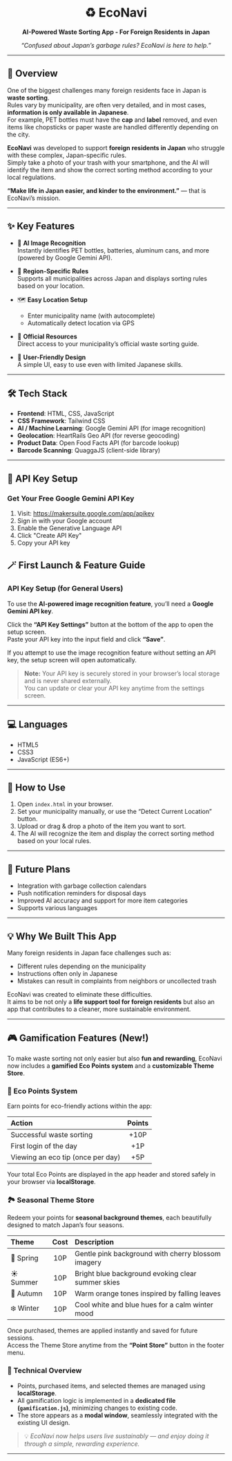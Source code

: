 <div align="center">

# ♻️ EcoNavi  
**AI-Powered Waste Sorting App - For Foreign Residents in Japan**

<i>“Confused about Japan’s garbage rules? EcoNavi is here to help.”</i>  

</div>

---

## 📖 Overview

One of the biggest challenges many foreign residents face in Japan is **waste sorting**.  
Rules vary by municipality, are often very detailed, and in most cases, **information is only available in Japanese**.  
For example, PET bottles must have the **cap** and **label** removed, and even items like chopsticks or paper waste are handled differently depending on the city.  

**EcoNavi** was developed to support **foreign residents in Japan** who struggle with these complex, Japan-specific rules.  
Simply take a photo of your trash with your smartphone, and the AI will identify the item and show the correct sorting method according to your local regulations.  

**“Make life in Japan easier, and kinder to the environment.”** — that is EcoNavi’s mission.  

---

## ✨ Key Features

- 🤖 **AI Image Recognition**  
  Instantly identifies PET bottles, batteries, aluminum cans, and more (powered by Google Gemini API).  

- 📍 **Region-Specific Rules**  
  Supports all municipalities across Japan and displays sorting rules based on your location.  

- 🗺️ **Easy Location Setup**  
  - Enter municipality name (with autocomplete)  
  - Automatically detect location via GPS  

- 🔗 **Official Resources**  
  Direct access to your municipality’s official waste sorting guide.  

- 📱 **User-Friendly Design**  
  A simple UI, easy to use even with limited Japanese skills.  

---

## 🛠️ Tech Stack

- **Frontend**: HTML, CSS, JavaScript  
- **CSS Framework**: Tailwind CSS   
- **AI / Machine Learning**:  Google Gemini API (for image recognition)
- **Geolocation**:  HeartRails Geo API (for reverse geocoding)
- **Product Data**:  Open Food Facts API (for barcode lookup)
- **Barcode Scanning**:  QuaggaJS (client-side library)

---

## 🔑 API Key Setup

### Get Your Free Google Gemini API Key

1. Visit: https://makersuite.google.com/app/apikey
2. Sign in with your Google account
3. Enable the Generative Language API
4. Click "Create API Key"
5. Copy your API key

## 🪄 First Launch & Feature Guide

### API Key Setup (for General Users)
To use the **AI-powered image recognition feature**, you’ll need a **Google Gemini API key**.

Click the **“API Key Settings”** button at the bottom of the app to open the setup screen.  
Paste your API key into the input field and click **“Save”**.

If you attempt to use the image recognition feature without setting an API key, the setup screen will open automatically.

> **Note:** Your API key is securely stored in your browser’s local storage and is never shared externally.  
> You can update or clear your API key anytime from the settings screen.

---

## 💻 Languages

- HTML5  
- CSS3  
- JavaScript (ES6+)  

---

## 🚀 How to Use

1. Open `index.html` in your browser.  
2. Set your municipality manually, or use the “Detect Current Location” button.  
3. Upload or drag & drop a photo of the item you want to sort.  
4. The AI will recognize the item and display the correct sorting method based on your local rules.  

---

## 🌱 Future Plans

- Integration with garbage collection calendars  
- Push notification reminders for disposal days  
- Improved AI accuracy and support for more item categories
- Supports various languages 

---

## 💡 Why We Built This App

Many foreign residents in Japan face challenges such as:  
- Different rules depending on the municipality  
- Instructions often only in Japanese  
- Mistakes can result in complaints from neighbors or uncollected trash  

EcoNavi was created to eliminate these difficulties.  
It aims to be not only a **life support tool for foreign residents** but also an app that contributes to a cleaner, more sustainable environment.  

---

## 🎮 Gamification Features (New!)

To make waste sorting not only easier but also **fun and rewarding**, EcoNavi now includes a **gamified Eco Points system** and a **customizable Theme Store**.

### 🌿 Eco Points System  
Earn points for eco-friendly actions within the app:

| Action | Points |
|:--|:--:|
| Successful waste sorting | +10P |
| First login of the day | +1P |
| Viewing an eco tip (once per day) | +5P |

Your total Eco Points are displayed in the app header and stored safely in your browser via **localStorage**.

### 🏞️ Seasonal Theme Store  
Redeem your points for **seasonal background themes**, each beautifully designed to match Japan’s four seasons.

| Theme | Cost | Description |
|:--|:--:|:--|
| 🌸 Spring | 10P | Gentle pink background with cherry blossom imagery |
| ☀️ Summer | 10P | Bright blue background evoking clear summer skies |
| 🍁 Autumn | 10P | Warm orange tones inspired by falling leaves |
| ❄️ Winter | 10P | Cool white and blue hues for a calm winter mood |

Once purchased, themes are applied instantly and saved for future sessions.  
Access the Theme Store anytime from the **“Point Store”** button in the footer menu.

### 🧠 Technical Overview
- Points, purchased items, and selected themes are managed using **localStorage**.  
- All gamification logic is implemented in a **dedicated file (`gamification.js`)**, minimizing changes to existing code.  
- The store appears as a **modal window**, seamlessly integrated with the existing UI design.

> 💡 *EcoNavi now helps users live sustainably — and enjoy doing it through a simple, rewarding experience.*

---
